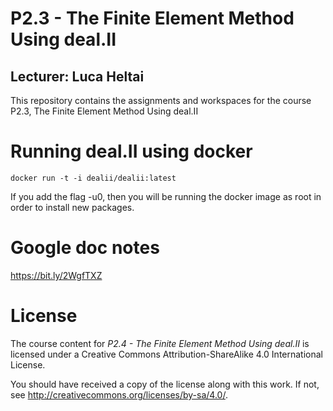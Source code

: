 P2.3 - The Finite Element Method Using deal.II
===============================================
## Lecturer: Luca Heltai

This repository contains the assignments and workspaces for the
course P2.3,  The Finite Element Method Using deal.II

Running deal.II using docker
============================

```
docker run -t -i dealii/dealii:latest

```

If you add the flag -u0, then you will be running the docker image as root in order to install new packages.

Google doc notes
================

https://bit.ly/2WgfTXZ

License
=======
The course content for _P2.4 - The Finite Element Method Using deal.II_ is licensed under a
Creative Commons Attribution-ShareAlike 4.0 International License.

You should have received a copy of the license along with this
work. If not, see <http://creativecommons.org/licenses/by-sa/4.0/>.
